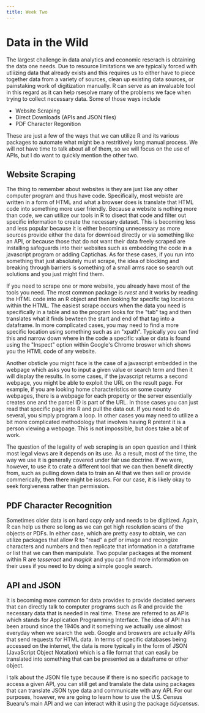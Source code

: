 ```yaml
---
title: Week Two
---
```

# Data in the Wild
The largest challenge in data analytics and economic reserach is obtaining the data one needs. Due to resource limitations we are typically forced with utliizing data that already exists and this requires us to either have to piece together data from a variety of sources, clean up existing data sources, or painstaking work of digitization manually. R can serve as an invaluable tool in this regard as it can help rsesolve many of the problems we face when trying to collect necessary data. Some of those ways include  
- Website Scraping
- Direct Downloads (APIs and JSON files)
- PDF Character Regonition  

These are just a few of the ways that we can utilize R and its various packages to automate what might be a restritively long manual process. We will not have time to talk about all of them, so we will focus on the use of APIs, but I do want to quickly mention the other two.

## Website Scraping
The thing to remember about websites is they are just like any other computer program and thus have code. Specifically, most webiste are written in a form of HTML and what a browser does is translate that HTML code into something more user friendly. Because a website is nothing more than code, we can utilize our tools in R to disect that code and filter out specific information to create the necessary dataset. This is becoming less and less popular because it is either becoming unnecessary as more sources provide either the data for download directly or via something like an API, or because those that do not want their data freely scraped are installing safeguards into their websites such as embedding the code in a javascript program or adding Captichas. As for these cases, if you run into something that just absolutely must scrape, the idea of blocking and breaking through barriers is something of a small arms race so search out solutions and you just might find them. 

If you need to scrape one or more website, you already have most of the tools you need. The most common package is *rvest* and it works by reading the HTML code into an R object and then looking for specific tag locations within the HTML. The easiest scrape occurs when the data you need is specifically in a table and so the program looks for the "tab" tag and then translates what it finds bewteen the start and end of that tag into a dataframe. In more complicated cases, you may need to find a more specific location using something such as an "xpath". Typically you can find this and narrow down where in the code a specific value or data is found using the "Inspect" option within Google's Chrome broswer which shows you the HTML code of any website. 

Another obsticle you might face is the case of a javascript embedded in the webpage which asks you to input a given value or search term and then it will display the results. In some cases, if the javascript returns a second webpage, you might be able to exploit the URL on the result page. For example, if you are looking home characteristics on some county webpages, there is a webpage for each property or the server essentially creates one and the parcel ID is part of the URL. In those cases you can just read that specific page into R and pull the data out. If you need to do several, you simply program a loop. In other cases you may need to utilize a bit more complicated methodology that involves having R pretent it is a person viewing a webpage. This is not impossible, but does take a bit of work. 

The question of the legality of web scraping is an open question and I think most legal views are it depends on its use. As a result, most of the time, the way we use it is generally covered under fair use doctrine. If we were, however, to use it to crate a different tool that we can then benefit directly from, such as pulling down data to train an AI that we then sell or provide commerically, then there might be issues. For our case, it is likely okay to seek forgiveness rather than permission.

## PDF Character Recognition

Sometimes older data is on hard copy only and needs to be digitized. Again, R can help us there so long as we can get high resolution scans of the objects or PDFs. In either case, which are pretty easy to obtain, we can utilize packages that allow R to "read" a pdf or image and recongize characters and numbers and then replicate that information in a dataframe or list that we can then manipulate. Two popular packages at the moment within R are *tesseract* and *magick* and you can find more information on their uses if you need to by doing a simple google search. 

## API and JSON 

It is becoming more common for data provides to provide deciated servers that can directly talk to computer programs such as R and provide the necessary data that is needed in real time. These are referred to as APIs which stands for Application Programming Interface. The idea of API has been around since the 1940s and it something we actually use almost everyday when we search the web. Google and broswers are actually APIs that send requests for HTML data. In terms of specific databases being accessed on the internet, the data is more typically in the form of JSON (JavaScript Object Notation) which is a file format that can easily be translated into something that can be presented as a dataframe or other object. 

I talk about the JSON file type because if there is no specific package to access a given API, you can still get and translate the data using packages that can translate JSON type data and communicate with any API. For our purposes, however, we are going to learn how to use the U.S. Census Buearu's main API and we can interact with it using the package *tidycensus*.


